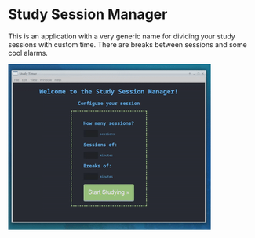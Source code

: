 # Study Session Manager
This is an application with a very generic name for dividing your study sessions with custom time. 
There are breaks between sessions and some cool alarms.

![demo](./demo.gif)